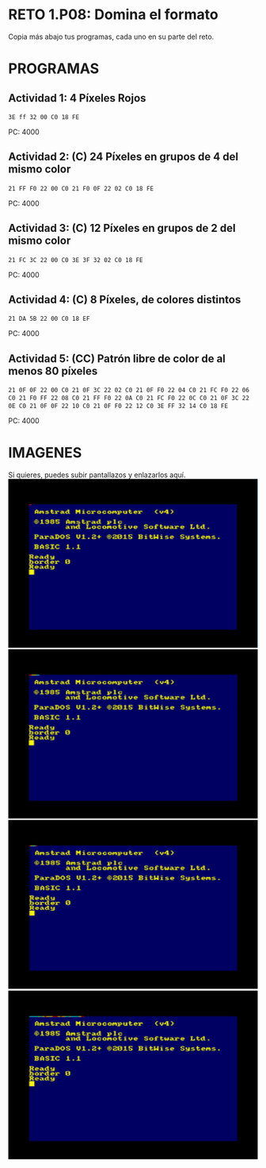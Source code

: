 # RETO 1.P08: Domina el formato
Copia más abajo tus programas, cada uno en su parte del reto.

# PROGRAMAS

## Actividad 1: 4 Píxeles Rojos
```
3E ff 32 00 C0 18 FE
```
PC: 4000

## Actividad 2: (C) 24 Píxeles en grupos de 4 del mismo color
```
21 FF F0 22 00 C0 21 F0 0F 22 02 C0 18 FE
```
PC: 4000

## Actividad 3: (C) 12 Píxeles en grupos de 2 del mismo color
```
21 FC 3C 22 00 C0 3E 3F 32 02 C0 18 FE
```
PC: 4000

## Actividad 4: (C) 8 Píxeles, de colores distintos
```
21 DA 5B 22 00 C0 18 EF
```
PC: 4000
## Actividad 5: (CC) Patrón libre de color de al menos 80 píxeles
```
21 0F 0F 22 00 C0 21 0F 3C 22 02 C0 21 0F F0 22 04 C0 21 FC F0 22 06 C0 21 F0 FF 22 08 C0 21 FF F0 22 0A C0 21 FC F0 22 0C C0 21 0F 3C 22 0E C0 21 0F 0F 22 10 C0 21 0F F0 22 12 C0 3E FF 32 14 C0 18 FE
```
PC: 4000

# IMAGENES
Si quieres, puedes subir pantallazos y enlazarlos aquí.
![Actividad 1](/TodosRojos.PNG)
![Actividad 2](/Grupos4.PNG)
![Actividad 3](/Grupos2.PNG)
![Actividad 4](/PatronLibre.PNG)

